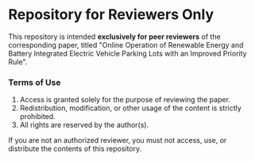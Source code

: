 # Repository for Reviewers Only

This repository is intended **exclusively for peer reviewers** of the corresponding paper, titled "Online Operation of Renewable Energy and Battery Integrated Electric Vehicle Parking Lots with an Improved Priority Rule".

### Terms of Use
1. Access is granted solely for the purpose of reviewing the paper.
2. Redistribution, modification, or other usage of the content is strictly prohibited.
3. All rights are reserved by the author(s).

If you are not an authorized reviewer, you must not access, use, or distribute the contents of this repository.
